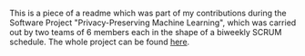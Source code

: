 This is a piece of a readme which was part of my contributions during the Software Project "Privacy-Preserving Machine Learning", which was carried out by two teams of 6 members each in the shape of a biweekly SCRUM schedule. The whole project can be found [here](https://github.com/privML/privacy-evaluator).